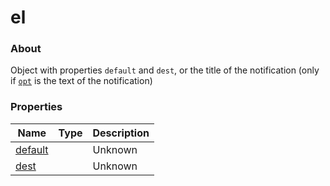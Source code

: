 # el

### About

Object with properties `default` and `dest`, or the title of the notification (only if [`opt`](../opt/) is the text of the notification)

### Properties

<table><thead><tr><th>Name</th><th data-type="select" data-multiple>Type</th><th>Description</th></tr></thead><tbody><tr><td><a href="properties/default.md">default</a></td><td></td><td>Unknown</td></tr><tr><td><a href="properties/dest.md">dest</a></td><td></td><td>Unknown</td></tr></tbody></table>
